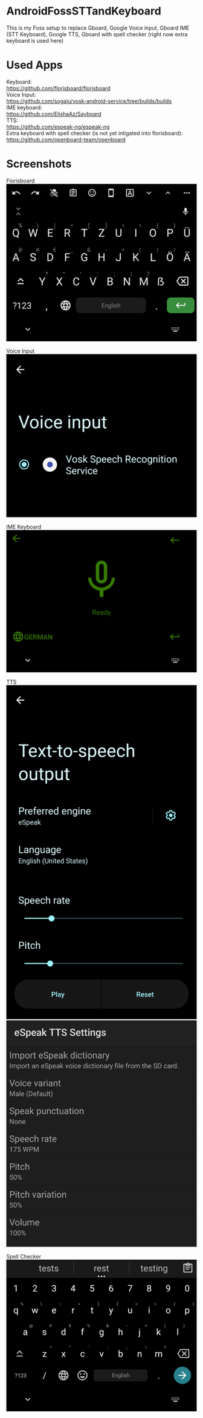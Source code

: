 # AndroidFossSTTandKeyboard

This is my Foss setup to replace Gboard, Google Voice input, Gboard IME (STT Keyboard), Google TTS, Gboard with spell checker (right now extra keyboard is used here)

# Used Apps
Keyboard:  
https://github.com/florisboard/florisboard  
Voice Input:  
https://github.com/sogaiu/vosk-android-service/tree/builds/builds  
IME keyboard:  
https://github.com/ElishaAz/Sayboard   
TTS:  
https://github.com/espeak-ng/espeak-ng  
Extra keyboard with spell checker (is not yet intigated into florisboard):  
https://github.com/openboard-team/openboard  

# Screenshots
Florisboard  
![Key](Florisboard.png) 

Voice Input  
![Voi](Voice-Input.png)  

IME Keyboard  
![IME](IME-Keyboard.png)

TTS  
![Esp](Espeak.png)  
![Ess](Espeak-Settings.png)

Spell Checker  
![OB](Openboard.png)

